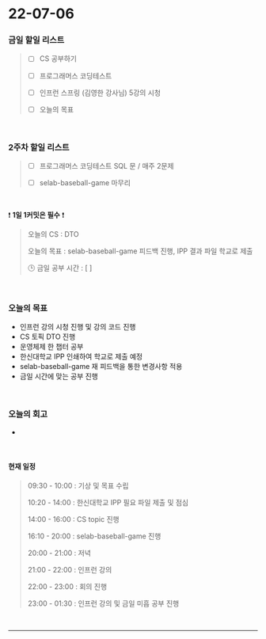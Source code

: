 # 22-07-06
 ### 금일 할일 리스트 

> - [ ]  CS 공부하기  
>
> - [ ]  프로그래머스 코딩테스트
>
> - [ ]  인프런 스프링 (김영한 강사님) 5강의 시청
>
> - [ ]  오늘의 목표    

<br/>

### 2주차 할일 리스트  

> - [ ]  프로그래머스 코딩테스트 SQL 문 / 매주 2문제  
>
> - [ ]  selab-baseball-game 마무리

<br/>

❗ **1일 1커밋은 필수** ❗
> 오늘의 CS : DTO
>
> 오늘의 목표  :  selab-baseball-game 피드백 진행, IPP 결과 파일 학교로 제출
>
> 🕒 금일 공부 시간 :  [  ]    
  
<br/>

### 오늘의 목표
- 인프런 강의 시청 진행 및 강의 코드 진행
- CS 토픽 DTO 진행
- 운영체제 한 챕터 공부
- 한신대학교 IPP 인쇄하여 학교로 제출 예정
- selab-baseball-game 재 피드백을 통한 변경사항 적용
- 금일 시간에 맞는 공부 진행


<br>

### 오늘의 회고
- 


<br>

#### 현재 일정  

> 09:30 - 10:00 : 기상 및 목표 수립
>
> 10:20 - 14:00 : 한신대학교 IPP 필요 파일 제출 및 점심
>
> 14:00 - 16:00 : CS topic 진행
>
> 16:10 - 20:00 : selab-baseball-game 진행
>
> 20:00 - 21:00 : 저녁
>
> 21:00 - 22:00 : 인프런 강의
>
> 22:00 - 23:00 : 회의 진행
>
> 23:00 - 01:30 : 인프런 강의 및 금일 미흡 공부 진행

<br/>

------------  